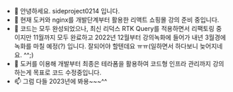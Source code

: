 - 👋 안녕하세요. sideproject0214 입니다. 
- 👀 현재 도커와 nginx를 개발단계부터 활용한 리액트 쇼핑몰 강의 준비 중입니다. 
- 🌱 코드는 모두 완성되었으나, 최신 리덕스 RTK Query를 적용하면서 리팩토링 중이지만 11월까지 모두 완료하고 2022년 12월부터 강의녹화에 들어가 내년 3월경에 녹화를 마칠 예정(?) 입니다. 잘되어야 할텐데요 ㅠㅠ(일하면서 하다보니 늦어지네요. ^^;)
- 💞️ 도커를 이용해 개발부터 최종은 테라폼을 활용하여 코드형 인프라 관리까지 강의하는게 목표로 코드 수정중입니다. 
- 📫 그럼 다들 2023년에 봐용~~~^^ 

<!---
sideproject0214/sideproject0214 is a ✨ special ✨ repository because its `README.md` (this file) appears on your GitHub profile.
You can click the Preview link to take a look at your changes.
--->
